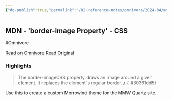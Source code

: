 ```yaml
---
{"dg-publish":true,"permalink":"/02-reference-notes/omnivore/2024-04/mdn-border-image-property-css/","title":"MDN - 'border-image Property' - CSS\n","metatags":{"description":"The border-image CSS property draws an image around a given element. It replaces the element's regular border.","og:image":"https://i.imgur.com/LmCg5HX.png"},"tags":["MMW-Dev/CSS","Obsidian/Callouts","Obsidian/CSS","Quartz/CSS"]}
---
```



## MDN - 'border-image Property' - CSS
#Omnivore

[Read on Omnivore](https://omnivore.app/me/border-image-css-cascading-style-sheets-mdn-18ee15ee84c)
[Read Original](https://developer.mozilla.org/en-US/docs/Web/CSS/border-image)

### Highlights

> The border-imageCSS property draws an image around a given element. It replaces the element's regular border. [⤴️](https://omnivore.app/me/border-image-css-cascading-style-sheets-mdn-18ee15ee84c#30361dd5-8d71-46e2-82a3-57458424c107) 
{ #30361dd5}


Use this to create a custom Morrowind theme for the MMW Quartz site.

